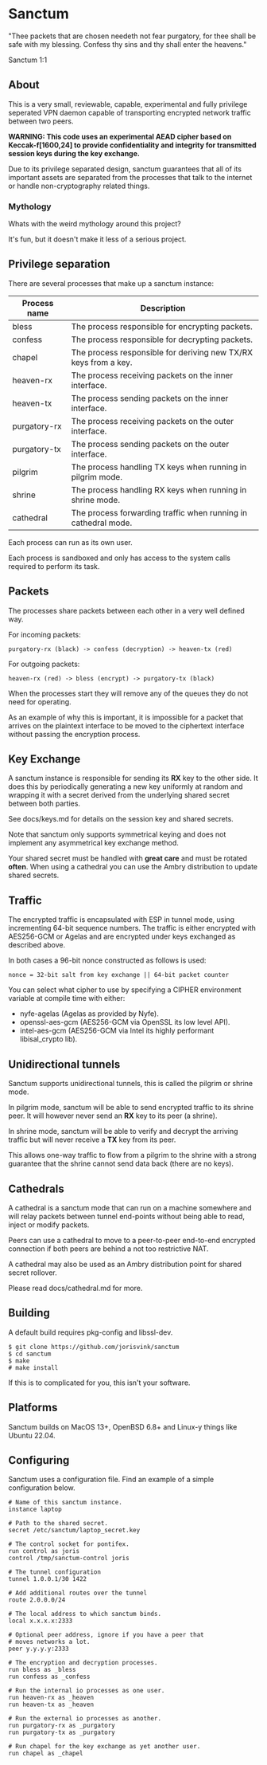 # Sanctum

"Thee packets that are chosen needeth not fear purgatory, for thee
shall be safe with my blessing. Confess thy sins and thy shall enter
the heavens."

Sanctum 1:1

## About

This is a very small, reviewable, capable, experimental and fully privilege
seperated VPN daemon capable of transporting encrypted network traffic
between two peers.

**WARNING: This code uses an experimental AEAD cipher based on
Keccak-f[1600,24] to provide confidentiality and integrity
for transmitted session keys during the key exchange.**

Due to its privilege separated design, sanctum guarantees that
all of its important assets are separated from the processes
that talk to the internet or handle non-cryptography related
things.

### Mythology

Whats with the weird mythology around this project?

It's fun, but it doesn't make it less of a serious project.

## Privilege separation

There are several processes that make up a sanctum instance:

| Process name | Description  |
| ------------ | ------------ |
| bless | The process responsible for encrypting packets.
| confess | The process responsible for decrypting packets.
| chapel | The process responsible for deriving new TX/RX keys from a key.
| heaven-rx | The process receiving packets on the inner interface.
| heaven-tx | The process sending packets on the inner interface.
| purgatory-rx | The process receiving packets on the outer interface.
| purgatory-tx | The process sending packets on the outer interface.
| pilgrim | The process handling TX keys when running in pilgrim mode.
| shrine | The process handling RX keys when running in shrine mode.
| cathedral | The process forwarding traffic when running in cathedral mode.

Each process can run as its own user.

Each process is sandboxed and only has access to the system calls
required to perform its task.

## Packets

The processes share packets between each other in a very well defined way.

For incoming packets:

```
purgatory-rx (black) -> confess (decryption) -> heaven-tx (red)
```

For outgoing packets:

```
heaven-rx (red) -> bless (encrypt) -> purgatory-tx (black)
```

When the processes start they will remove any of the queues they do not
need for operating.

As an example of why this is important, it is impossible for a packet
that arrives on the plaintext interface to be moved to the ciphertext
interface without passing the encryption process.

## Key Exchange

A sanctum instance is responsible for sending its **RX** key to
the other side. It does this by periodically generating a new
key uniformly at random and wrapping it with a secret derived
from the underlying shared secret between both parties.

See docs/keys.md for details on the session key and shared secrets.

Note that sanctum only supports symmetrical keying and does not
implement any asymmetrical key exchange method.

Your shared secret must be handled with **great care** and
must be rotated **often**. When using a cathedral you can use
the Ambry distribution to update shared secrets.

## Traffic

The encrypted traffic is encapsulated with ESP in tunnel mode, using
incrementing 64-bit sequence numbers. The traffic is either encrypted
with AES256-GCM or Agelas and are encrypted under keys exchanged as described
above.

In both cases a 96-bit nonce constructed as follows is used:

```
nonce = 32-bit salt from key exchange || 64-bit packet counter
```

You can select what cipher to use by specifying a CIPHER environment
variable at compile time with either:

- nyfe-agelas (Agelas as provided by Nyfe).
- openssl-aes-gcm (AES256-GCM via OpenSSL its low level API).
- intel-aes-gcm (AES256-GCM via Intel its highly performant libisal_crypto lib).

## Unidirectional tunnels

Sanctum supports unidirectional tunnels, this is called the pilgrim
or shrine mode.

In pilgrim mode, sanctum will be able to send encrypted traffic to its
shrine peer. It will however never send an **RX** key to its peer (a shrine).

In shrine mode, sanctum will be able to verify and decrypt the arriving traffic
but will never receive a **TX** key from its peer.

This allows one-way traffic to flow from a pilgrim to the shrine
with a strong guarantee that the shrine cannot send data back
(there are no keys).

## Cathedrals

A cathedral is a sanctum mode that can run on a machine somewhere
and will relay packets between tunnel end-points without being able
to read, inject or modify packets.

Peers can use a cathedral to move to a peer-to-peer end-to-end encrypted
connection if both peers are behind a not too restrictive NAT.

A cathedral may also be used as an Ambry distribution point for
shared secret rollover.

Please read docs/cathedral.md for more.

## Building

A default build requires pkg-config and libssl-dev.

```
$ git clone https://github.com/jorisvink/sanctum
$ cd sanctum
$ make
# make install
```

If this is to complicated for you, this isn't your software.

## Platforms

Sanctum builds on MacOS 13+, OpenBSD 6.8+ and Linux-y things like Ubuntu 22.04.

## Configuring

Sanctum uses a configuration file. Find an example of
a simple configuration below.

```config
# Name of this sanctum instance.
instance laptop

# Path to the shared secret.
secret /etc/sanctum/laptop_secret.key

# The control socket for pontifex.
run control as joris
control /tmp/sanctum-control joris

# The tunnel configuration
tunnel 1.0.0.1/30 1422

# Add additional routes over the tunnel
route 2.0.0.0/24

# The local address to which sanctum binds.
local x.x.x.x:2333

# Optional peer address, ignore if you have a peer that
# moves networks a lot.
peer y.y.y.y:2333

# The encryption and decryption processes.
run bless as _bless
run confess as _confess

# Run the internal io processes as one user.
run heaven-rx as _heaven
run heaven-tx as _heaven

# Run the external io processes as another.
run purgatory-rx as _purgatory
run purgatory-tx as _purgatory

# Run chapel for the key exchange as yet another user.
run chapel as _chapel
```

